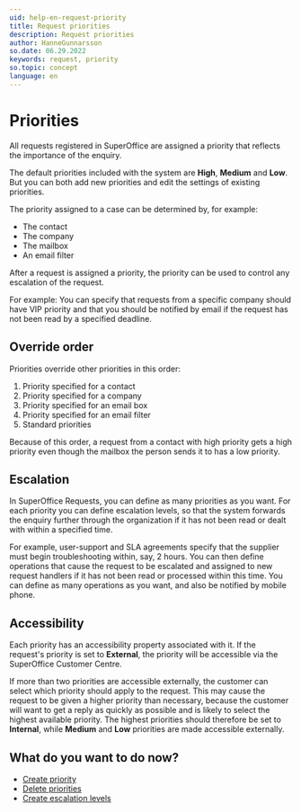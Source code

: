 ```yaml
---
uid: help-en-request-priority
title: Request priorities
description: Request priorities
author: HanneGunnarsson
so.date: 06.29.2022
keywords: request, priority
so.topic: concept
language: en
---
```


# Priorities

All requests registered in SuperOffice are assigned a priority that reflects the importance of the enquiry.

The default priorities included with the system are **High**, **Medium** and **Low**. But you can both add new priorities and edit the settings of existing priorities.

The priority assigned to a case can be determined by, for example:

* The contact
* The company
* The mailbox
* An email filter

After a request is assigned a priority, the priority can be used to control any escalation of the request.

For example: You can specify that requests from a specific company should have VIP priority and that you should be notified by email if the request has not been read by a specified deadline.

## Override order

Priorities override other priorities in this order:

1. Priority specified for a contact
1. Priority specified for a company
1. Priority specified for an email box
1. Priority specified for an email filter
1. Standard priorities

Because of this order, a request from a contact with high priority gets a high priority even though the mailbox the person sends it to has a low priority.

## Escalation

In SuperOffice Requests, you can define as many priorities as you want. For each priority you can define escalation levels, so that the system forwards the enquiry further through the organization if it has not been read or dealt with within a specified time.

For example, user-support and SLA agreements specify that the supplier must begin troubleshooting within, say, 2 hours. You can then define operations that cause the request to be escalated and assigned to new request handlers if it has not been read or processed within this time. You can define as many operations as you want, and also be notified by mobile phone.

## Accessibility

Each priority has an accessibility property associated with it. If the request's priority is set to **External**, the priority will be accessible via the SuperOffice Customer Centre.

If more than two priorities are accessible externally, the customer can select which priority should apply to the request. This may cause the request to be given a higher priority than necessary, because the customer will want to get a reply as quickly as possible and is likely to select the highest available priority. The highest priorities should therefore be set to **Internal**, while **Medium** and **Low** priorities are made accessible externally.

## What do you want to do now?

* [Create priority][1]
* [Delete priorities][2]
* [Create escalation levels][3]

<!-- Referenced links -->
[1]: create.md
[2]: delete.md
[3]: escalation-levels.md

<!-- Referenced images -->
